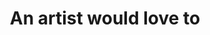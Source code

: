 ---
pid: vp7
title: An artist would love to
location_transcription: Many sites
coordinates: "[-75.17655731294, 40.035763672282]"
zipcode: '19144'
gen_neighborhood: Northwest Philadelphia
neighborhood: Germantown
outside_phl: 
age: '69'
age_range: 60-69
instagram: 
image_file_name: vp_7.jpg
proposal_transcription: |-
  Conceive what this would look like -
  but perhaps we could have mini monuments throughout the city.
  affirming that we share a creative experience as well as the diversity that makes us Philadelphia - rather than elevating individuals, wars, etc. We need to reaffirm a 'social purpose'.
topic: Inclusivity,Unity
topic_summary: 0, 0, 0
type: Conceptual
keywords_other: diversity, social purpose, mini, collective
credit: Ruth Greenberg
image_labels: 
twitter: 
facebook: 
permalink: "/monuments/vp7/"
layout: item-page
---